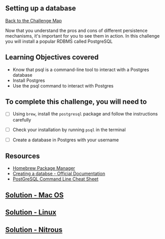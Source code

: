 ## Setting up a database

[Back to the Challenge Map](0_challenge_map.md)

Now that you understand the pros and cons of different persistence mechanisms, it's important for you to see them in action. In this challenge you will install a popular RDBMS called PostgreSQL

## Learning Objectives covered

* Know that psql is a command-line tool to interact with a Postgres database
* Install Postgres
* Use the psql command to interact with Postgres

## To complete this challenge, you will need to

- [ ] Using `brew`, install the `postgresql` package and follow the instructions carefully
- [ ] Check your installation by running `psql` in the terminal
- [ ] Create a database in Postgres with your username


## Resources

* [Homebrew Package Manager](http://brew.sh/)
* [Creating a databse - Official Documentation](http://www.postgresql.org/docs/9.5/static/tutorial-createdb.html)
* [PostGreSQL Command Line Cheat Sheet](http://blog.jasonmeridth.com/posts/postgresql-command-line-cheat-sheet/)

## [Solution - Mac OS](solutions/03_mac.md)
## [Solution - Linux](solutions/03_linux.md)
## [Solution - Nitrous](solutions/03_nitrous.md)
